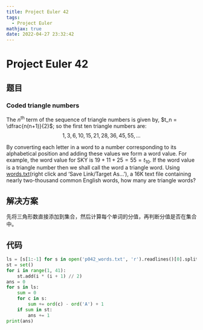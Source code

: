 ```yaml
---
title: Project Euler 42
tags:
  - Project Euler
mathjax: true
date: 2022-04-27 23:32:42
---
```


<escape><!-- more --></escape>

# Project Euler 42

## 题目

### Coded triangle numbers

The $n^{\mathrm{th}}$ term of the sequence of triangle numbers is given by, $t_n = \dfrac{n(n+1)}{2}$; so the first ten triangle numbers are:
$$1, 3, 6, 10, 15, 21, 28, 36, 45, 55, \dots$$

By converting each letter in a word to a number corresponding to its alphabetical position and adding these values we form a word value. For example, the word value for SKY is $19 + 11 + 25 = 55 = t_{10}$. If the word value is a triangle number then we shall call the word a triangle word.
Using [words.txt](../resources/p042_words.txt)(right click and ‘Save Link/Target As…’), a 16K text file containing nearly two-thousand common English words, how many are triangle words?

## 解决方案

先将三角形数直接添加到集合，然后计算每个单词的分值，再判断分值是否在集合中。

## 代码

```py
ls = [s[1:-1] for s in open('p042_words.txt', 'r').readlines()[0].split(',')]
st = set()
for i in range(1, 41):
    st.add(i * (i + 1) // 2)
ans = 0
for s in ls:
    sum = 0
    for c in s:
        sum += ord(c) - ord('A') + 1
    if sum in st:
        ans += 1
print(ans)
```
